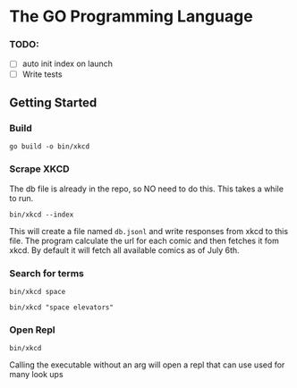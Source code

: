 # The GO Programming Language

### TODO:
- [ ] auto init index on launch
- [ ] Write tests

## Getting Started

### Build 

```
go build -o bin/xkcd
```

### Scrape XKCD

The db file is already in the repo, so NO need to do this.
This takes a while to run.

```
bin/xkcd --index
```

This will create a file named `db.jsonl` and write responses from xkcd to this file.
The program calculate the url for each comic and then fetches it fom xkcd.
By default it will fetch all available comics as of July 6th.


### Search for terms

```
bin/xkcd space
```

```
bin/xkcd "space elevators"
```

### Open Repl

```
bin/xkcd
```

Calling the executable without an arg will open a repl that can use used for many look ups